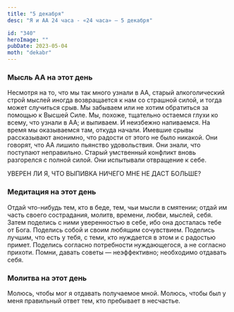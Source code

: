 ```yaml
---
title: "5 декабря"
desc: "Я и АА 24 часа - «24 часа» — 5 декабря"

id: "340"
heroImage: ""
pubDate: 2023-05-04
moth: "dekabr"
---
```


### Мысль АА на этот день

Несмотря на то, что мы так много узнали в АА, старый алкоголический строй
мыслей иногда возвращается к нам со страшной силой, и тогда может случиться
срыв. Мы забываем или не хотим обратиться за помощью к Высшей Силе. Мы,
похоже, тщательно остаемся глухи ко всему, что узнали в АА; и выпиваем. И
неизбежно напиваемся. На время мы оказываемся там, откуда начали. Имевшие
срывы рассказывают анонимно, что радости от этого не было никакой. Они
говорят, что АА лишило пьянство удовольствия. Они знали, что поступают
неправильно. Старый умственный конфликт вновь разгорелся с полной силой. Они
испытывали отвращение к себе.

УВЕРЕН ЛИ Я, ЧТО ВЫПИВКА НИЧЕГО МНЕ НЕ ДАСТ БОЛЬШЕ?

### Медитация на этот день

Отдай что-нибудь тем, кто в беде, тем, чьи мысли в смятении; отдай им часть
своего сострадания, молитв, времени, любви, мыслей, себя. Затем поделись с
ними уверенностью в себе, ибо она досталась тебе от Бога. Поделись собой и
своим любящим сочувствием. Поделись лучшим, что есть у тебя, с теми, кто
нуждается в этом и с радостью примет. Поделись согласно потребности
нуждающегося, а не согласно прихоти. Помни, давать советы — неэффективно;
необходимо отдавать себя.

### Молитва на этот день

Молюсь, чтобы мог я отдавать получаемое мной. Молюсь, чтобы был у меня
правильный ответ тем, кто пребывает в несчастье.
